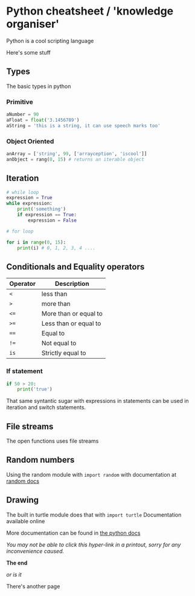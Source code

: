 # Python cheatsheet / 'knowledge organiser'

Python is a cool scripting language

Here's some stuff

## Types

The basic types in python

### Primitive

```python
aNumber = 90
aFloat = float('3.1456789')
aString = 'this is a string, it can use speech marks too'
```

### Object Oriented

```python
anArray = ['string', 99, ['arrayception', 'iscool']]
anObject = rang(0, 15) # returns an iterable object
```

## Iteration

```python
# while loop
expression = True
while expression:
    print('something')
    if expression == True:
        expression = False

# for loop

for i in range(0, 15):
    print(i) # 0, 1, 2, 3, 4 ....

```

## Conditionals and Equality operators

| Operator | Description           |
| -------- | --------------------- |
| `<`      | less than             |
| `>`      | more than             |
| `<=`     | More than or equal to |
| `>=`     | Less than or equal to |
| `==`     | Equal to              |
| `!=`     | Not equal to          |
| `is`     | Strictly equal to     |

### If statement

```python
if 50 > 20:
    print('true')
```

That same syntantic sugar with expressions in statements can be used in iteration and switch statements.

## File streams

The open functions uses file streams

## Random numbers

Using the random module with `import random` with documentation at [random docs](https://docs.python.org/2/library/random.html)

## Drawing

The built in turtle module does that with `import turtle`
Documentation available online

More documentation can be found in [the python docs](https://docs.python.org/3/)

*You may not be able to click this hyper-link in a printout, sorry for any inconvenience caused.*



**The end**

*or is it*

There's another page
